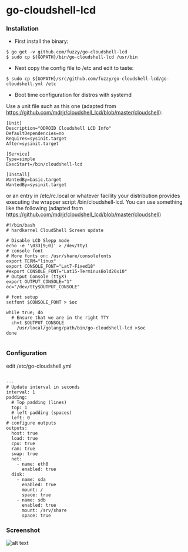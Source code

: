 # go-cloudshell-lcd

### Installation

* First install the binary:

```
$ go get -v github.com/fuzzy/go-cloudshell-lcd
$ sudo cp ${GOPATH}/bin/go-cloudshell-lcd /usr/bin
```

* Next copy the config file to /etc and edit to taste:

```
$ sudo cp ${GOPATH}/src/github.com/fuzzy/go-cloudshell-lcd/go-cloudshell.yml /etc
```

* Boot time configuration for distros with systemd

Use a unit file such as this one (adapted from https://github.com/mdrjr/cloudshell_lcd/blob/master/cloudshell):

```
[Unit]
Description="ODROID Cloudshell LCD Info"
DefaultDependencies=no
Requires=sysinit.target
After=sysinit.target

[Service]
Type=simple
ExecStart=/bin/cloudshell-lcd

[Install]
WantedBy=basic.target
WantedBy=sysinit.target
```

or an entry in /etc/rc.local or whatever facility your distribution provides executing the wrapper script /bin/cloudshell-lcd. You can use something like the following (adapted from https://github.com/mdrjr/cloudshell_lcd/blob/master/cloudshell)

```
#!/bin/bash
# hardkernel CloudShell Screen update

# Disable LCD Slepp mode
echo -e '\033[9;0]' > /dev/tty1
# console font
# More fonts on: /usr/share/consolefonts
export TERM="linux"
export CONSOLE_FONT="Lat7-Fixed18"
#export CONSOLE_FONT="Lat15-TerminusBold20x10"
# Output Console (ttyX)
export OUTPUT_CONSOLE="1"
oc="/dev/tty$OUTPUT_CONSOLE"

# font setup
setfont $CONSOLE_FONT > $oc

while true; do
  # Ensure that we are in the right TTY
  chvt $OUTPUT_CONSOLE
	/usr/local/golang/path/bin/go-cloudshell-lcd >$oc
done
			
```

### Configuration

edit /etc/go-cloudshell.yml

```

---
# Update interval in seconds
interval: 1
padding:
  # Top padding (lines)
  top: 1
  # left padding (spaces)
  left: 0
# configure outputs
outputs:
  host: true
  load: true
  cpu: true
  ram: true
  swap: true
  net:
    - name: eth0
      enabled: true
  disk:
    - name: sda
      enabled: true
      mount: /
      space: true
    - name: sdb
      enabled: true
      mount: /srv/share
      space: true
```

### Screenshot

![alt text](https://raw.githubusercontent.com/fuzzy/go-cloudshell-lcd/master/go-cloudshell-lcd.png "Screenshot")
